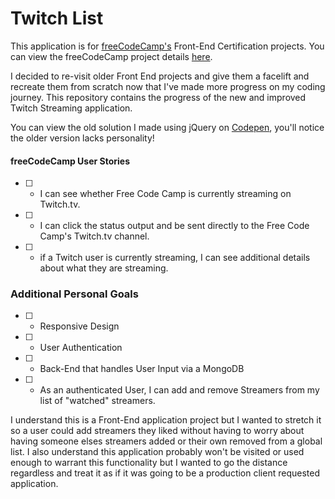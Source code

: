 # Twitch List

This application is for [freeCodeCamp's](https://www.freecodecamp.org/) Front-End Certification projects. You can view the freeCodeCamp project details [here](https://www.freecodecamp.org/challenges/use-the-twitchtv-json-api).

I decided to re-visit older Front End projects and give them a facelift and recreate them from scratch now that I've made more progress on my coding journey. This repository contains the progress of the new and improved Twitch Streaming application. 

You can view the old solution I made using jQuery on [Codepen](https://codepen.io/Nestik/full/MowvKa/), you'll notice the older version lacks personality!

#### freeCodeCamp User Stories
- [ ] - I can see whether Free Code Camp is currently streaming on Twitch.tv.
- [ ] - I can click the status output and be sent directly to the Free Code Camp's Twitch.tv channel.
- [ ] - if a Twitch user is currently streaming, I can see additional details about what they are streaming.

### Additional Personal Goals
- [ ] - Responsive Design
- [ ] - User Authentication
- [ ] - Back-End that handles User Input via a MongoDB
- [ ] - As an authenticated User, I can add and remove Streamers from my list of "watched" streamers.

I understand this is a Front-End application project but I wanted to stretch it so a user could add streamers they liked without having to worry about having someone elses streamers added or their own removed from a global list. I also understand this application probably won't be visited or used enough to warrant this functionality but I wanted to go the distance regardless and treat it as if it was going to be a production client requested application.